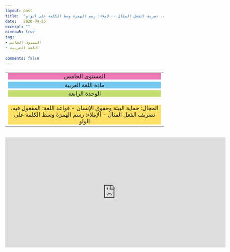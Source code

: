 ```yaml
---
layout: post
title:  "المستوى الخامس - مادة اللغة العربية - الوحدة الرابعة - المجال: حماية البيئة وحقوق الإنسان - قواعد اللغة: المفعول فيه، تصريف الفعل المثال - الإملاء: رسم الهمزة وسط الكلمة على الواو"
date:   2020-04-25
excerpt: ""
niveau5: true
tag:
- المستوى الخامس 
- اللغة العربية

comments: false
---
```

<center>   
   <img style="display: none;" src="/assets/img/thumbnails/5-4-SanabilMedia.com.jpg" alt="" width="1" height="1">
<table dir="rtl" style="width: 100%; text-align: center; font-size: large;"><tbody>
<tr><td><div style="background-color: #ec79b3;"><span>
المستوى الخامس
</span></div></td></tr>
<tr><td><div style="background-color: #75c9f0; "><span>
مادة اللغة العربية
</span></div></td></tr>
<tr><td><div style="background-color: #c2de6e; "><span>
 الوحدة الرابعة

</span></div></td></tr><tr>
<td><div style="background-color: #ffe066; ">
المجال:  حماية البيئة وحقوق الإنسان - قواعد اللغة: المفعول فيه، تصريف الفعل المثال - الإملاء: رسم الهمزة وسط الكلمة على الواو

</div></td></tr>
</tbody></table><br>
<iframe width="700px" height="350px" src="https://www.youtube.com/embed/Wk1nRIdyTOk?rel=0&controls=1&showinfo=0&modestbranding=1&enablejsapi=1" allowfullscreen frameborder="0" ></iframe>
</center>
